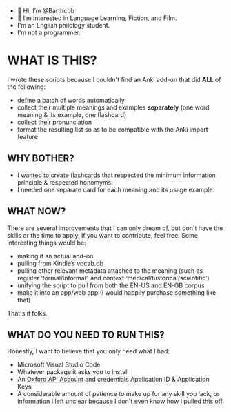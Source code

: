 - 👋 Hi, I’m @Barthcbb
- 👀 I’m interested in Language Learning, Fiction, and Film.
- I'm an English philology student.
- I'm not a programmer.

# WHAT IS THIS?
I wrote these scripts because I couldn't find an Anki add-on that did **ALL** of the following:
- define a batch of words automatically
- collect their multiple meanings and examples **separately** (one word meaning & its example, one flashcard)
- collect their pronunciation
- format the resulting list so as to be compatible with the Anki import feature

## WHY BOTHER?
- I wanted to create flashcards that respected the minimum information principle & respected honomyms.
- I needed one separate card for each meaning and its usage example.

## WHAT NOW?
There are several improvements that I can only dream of, but don't have the skills or the time to apply. If you want to contribute, feel free.
Some interesting things would be:
- making it an actual add-on
- pulling from Kindle’s vocab.db
- pulling other relevant metadata attached to the meaning (such as register ‘formal/informal’, and context ‘medical/historical/scientific’)
- unifying the script to pull from both the EN-US and EN-GB corpus
- make it into an app/web app (I would happily purchase something like that)

That's it folks. 

## WHAT DO YOU NEED TO RUN THIS?
Honestly, I want to believe that you only need what I had:
- Microsoft Visual Studio Code
- Whatever package it asks you to install
- An [Oxford API Account](https://developer.oxforddictionaries.com) and credentials Application ID & Application Keys
- A considerable amount of patience to make up for any skill you lack, or information I left unclear because I don't even know how I pulled this off.

<!---
Barthcbb/Barthcbb is a ✨ special ✨ repository because its `README.md` (this file) appears on your GitHub profile.
You can click the Preview link to take a look at your changes.
--->
